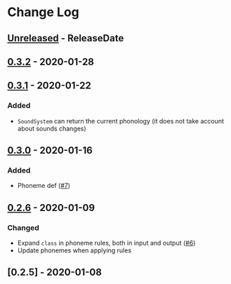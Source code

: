 # Change Log

<!-- next-header -->
## [Unreleased] - ReleaseDate
## [0.3.2] - 2020-01-28
## [0.3.1] - 2020-01-22

### Added

- `SoundSystem` can return the current phonology
  (it does not take account about sounds changes)

## [0.3.0] - 2020-01-16

### Added

- Phoneme def ([#7](https://gitlab.com/lexibook/lexibook/issues/7))

## [0.2.6] - 2020-01-09

### Changed

- Expand `class` in phoneme rules, both in input and output ([#6](https://gitlab.com/lexibook/lexibook/issues/6))
- Update phonemes when applying rules

## [0.2.5] - 2020-01-08

<!-- next-url -->
[Unreleased]: https://gitlab.com/lexibook/lexibook/compare/v0.3.2...HEAD
[0.3.2]: https://gitlab.com/lexibook/lexibook/compare/v0.3.1...v0.3.2
[0.3.1]: https://gitlab.com/lexibook/lexibook/compare/v0.3.0...v0.3.1
[0.3.0]: https://gitlab.com/lexibook/lexibook/compare/lexibook-v0.2.6...v0.3.0
[0.2.6]: https://gitlab.com/lexibook/lexibook/compare/lexibook-v0.2.5...lexibook-v0.2.6
